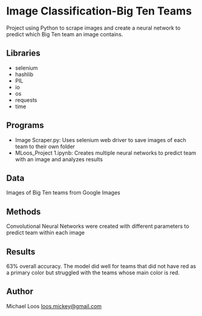 # Image Classification-Big Ten Teams

Project using Python to scrape images and create a neural network to predict which Big Ten team an image contains. 

## Libraries
* selenium
* hashlib 
* PIL
* io
* os
* requests
* time

## Programs
* Image Scraper.py: Uses selenium web driver to save images of each team to their own folder
* MLoos_Project 1.ipynb: Creates multiple neural networks to predict team with an image and analyzes results

## Data
Images of Big Ten teams from Google Images

## Methods
Convolutional Neural Networks were created with different parameters to predict team within each image

## Results
63% overall accuracy. The model did well for teams that did not have red as a primary color but struggled with the teams whose main color is red.

## Author

Michael Loos
loos.mickey@gmail.com
